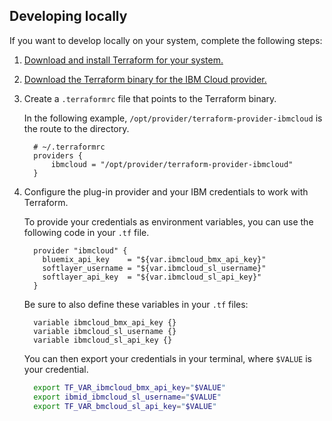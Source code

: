 
## Developing locally

If you want to develop locally on your system, complete the following steps:

1. <a href="https://www.terraform.io/intro/getting-started/install.html">Download and install Terraform for your system. <i class="fa fa-external-link" alt="External link icon"></i></a>

2. <a href="https://github.com/IBM-Bluemix/terraform/releases">Download the Terraform binary for the IBM Cloud provider. <i class="fa fa-external-link" alt="External link icon"></i></a>

3. Create a `.terraformrc` file that points to the Terraform binary.

    In the following example, `/opt/provider/terraform-provider-ibmcloud` is the route to the directory.

      ```
        # ~/.terraformrc
        providers {
            ibmcloud = "/opt/provider/terraform-provider-ibmcloud"
        }
      ```

4. Configure the plug-in provider and your IBM credentials to work with Terraform.

    To provide your credentials as environment variables, you can use the following code in your `.tf` file.

      ```hcl
        provider "ibmcloud" {
          bluemix_api_key    = "${var.ibmcloud_bmx_api_key}"
          softlayer_username = "${var.ibmcloud_sl_username}"
          softlayer_api_key  = "${var.ibmcloud_sl_api_key}"
        }
      ```

    Be sure to also define these variables in your `.tf` files:

      ```hcl
        variable ibmcloud_bmx_api_key {}
        variable ibmcloud_sl_username {}
        variable ibmcloud_sl_api_key {}
      ```

    You can then export your credentials in your terminal, where `$VALUE` is your credential.

      ```bash
        export TF_VAR_ibmcloud_bmx_api_key="$VALUE"
        export ibmid_ibmcloud_sl_username="$VALUE"
        export TF_VAR_bmcloud_sl_api_key="$VALUE"
      ```
